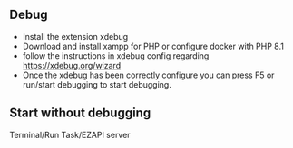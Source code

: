 ## Debug
- Install the extension xdebug
- Download and install xampp for PHP or configure docker with PHP 8.1
- follow the instructions in xdebug config regarding https://xdebug.org/wizard
- Once the xdebug has been correctly configure you can press F5 or run/start debugging to start debugging. 

## Start without debugging
Terminal/Run Task/EZAPI server